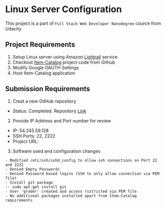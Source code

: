 # Linux Server Configuration
This project is a part of `Full Stack Web Developer Nanodegree` cource from Udacity

## Project Requirements
1. Setup Linux server using Amazon [Lightrail](https://lightsail.aws.amazon.com/) service
2. Checkout [Item-Catalog](https://github.com/rubinsaifi/Item-catalog.git) project code from Github
3. Modify Google OAUTH Settings
4. Host Item-Catalog application

## Submission Requirements
1. Creat a new GitHub repository
- Status: Completed. Repository [Link](https://github.com/rubinsaifi/Linux-Configuration.git)
2. Provide IP Address and Port number for review
- IP: 54.245.59.128
- SSH Ports: 22, 2222
- Project URL: 
3. Software used and configuration changes
```
- Modified /etc/ssh/sshd_config to allow ssh connections on Port 22 and 2222
- Denied Empty Passwords
- Denied Password based logins (SSH to only allow connection via PEM file)
- Install git package
-- sudo apt-get install git
- User 'grader' created and access ristricted via PEM file
- No additional packages installed apart from Item-Catalog requirements
 ```
 
 

